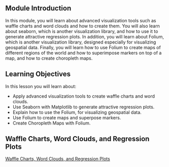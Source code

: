 ## Module Introduction

In this module, you will learn about advanced visualization tools such as waffle charts and word clouds and how to create them. You will also learn about seaborn, which is another visualization library, and how to use it to generate attractive regression plots. In addition, you will learn about Folium, which is another visualization library, designed especially for visualizing geospatial data. Finally, you will learn how to use Folium to create maps of different regions of the world and how to superimpose markers on top of a map, and how to create choropleth maps.

## Learning Objectives

In this lesson you will learn about:

* Apply advanced visualization tools to create waffle charts and word clouds.
* Use Seaborn with Matplotlib to generate attractive regression plots.
* Explain how to use the Folium, for visualizing geospatial data.
* Use Folium to create maps and superpose markers.
* Create Choropleth Maps with Folium.

## Waffle Charts, Word Clouds, and Regression Plots

[Waffle Charts, Word Clouds, and Regression Plots]()
